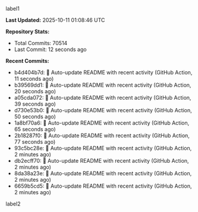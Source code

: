 
label1 
<!-- ACTIVITY_START -->
**Last Updated:** 2025-10-11 01:08:46 UTC

**Repository Stats:**
- Total Commits: 70514
- Last Commit: 12 seconds ago

**Recent Commits:**
- b4d404b7d: 🤖 Auto-update README with recent activity (GitHub Action, 11 seconds ago)
- b39569dd1: 🤖 Auto-update README with recent activity (GitHub Action, 20 seconds ago)
- a05cda072: 🤖 Auto-update README with recent activity (GitHub Action, 39 seconds ago)
- d730e53b0: 🤖 Auto-update README with recent activity (GitHub Action, 50 seconds ago)
- 1a8bf70a6: 🤖 Auto-update README with recent activity (GitHub Action, 65 seconds ago)
- 2b18287f0: 🤖 Auto-update README with recent activity (GitHub Action, 77 seconds ago)
- 93c5bc28e: 🤖 Auto-update README with recent activity (GitHub Action, 2 minutes ago)
- db2ecff70: 🤖 Auto-update README with recent activity (GitHub Action, 2 minutes ago)
- 8da38a23e: 🤖 Auto-update README with recent activity (GitHub Action, 2 minutes ago)
- 6659b5cd5: 🤖 Auto-update README with recent activity (GitHub Action, 2 minutes ago)
<!-- ACTIVITY_END -->

label2
